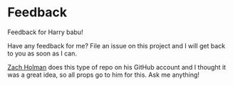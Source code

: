 Feedback
========

Feedback for Harry babu!

Have any feedback for me? File an issue on this project and I will get back to you as soon as I can.

<a href="http://zachholman.com/">Zach Holman</a> does this type of repo on his GitHub account and I thought it was a great idea, so all props go to him for this.
Ask me anything!

